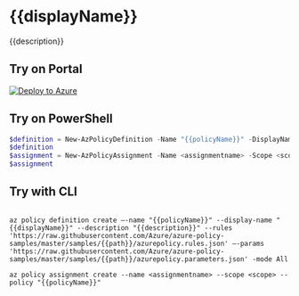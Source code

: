 # {{displayName}}

{{description}}

## Try on Portal

[![Deploy to Azure](https://aka.ms/deploytoazurebutton)](https://portal.azure.com/?feature.customportal=false&microsoft_azure_policy=true#blade/Microsoft_Azure_Policy/CreatePolicyDefinitionBlade)

## Try on PowerShell

````powershell
$definition = New-AzPolicyDefinition -Name "{{policyName}}" -DisplayName "{{displayName}}" -description "{{description}}" -Policy 'https://raw.githubusercontent.com/Azure/azure-policy-samples/master/samples/{{path}}/azurepolicy.rules.json' -Parameter 'https://raw.githubusercontent.com/Azure/azure-policy-samples/master/samples/{{path}}/azurepolicy.parameters.json' -Mode All
$definition
$assignment = New-AzPolicyAssignment -Name <assignmentname> -Scope <scope> -PolicyDefinition $definition
$assignment 
````



## Try with CLI

````cli

az policy definition create –-name "{{policyName}}" --display-name "{{displayName}}" --description "{{description}}" --rules 'https://raw.githubusercontent.com/Azure/azure-policy-samples/master/samples/{{path}}/azurepolicy.rules.json' –-params 'https://raw.githubusercontent.com/Azure/azure-policy-samples/master/samples/{{path}}/azurepolicy.parameters.json' -mode All

az policy assignment create --name <assignmentname> --scope <scope> --policy "{{policyName}}" 

````
